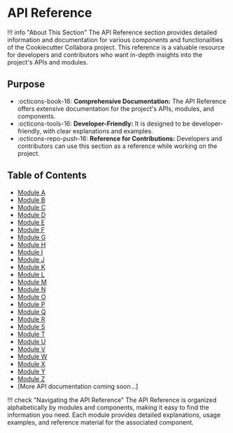 # API Reference

!!! info "About This Section"
    The API Reference section provides detailed information and documentation for various components and functionalities of the Cookiecutter Collabora project. This reference is a valuable resource for developers and contributors who want in-depth insights into the project's APIs and modules.

## Purpose

- :octicons-book-16: **Comprehensive Documentation:** The API Reference offers extensive documentation for the project's APIs, modules, and components.
- :octicons-tools-16: **Developer-Friendly:** It is designed to be developer-friendly, with clear explanations and examples.
- :octicons-repo-push-16: **Reference for Contributions:** Developers and contributors can use this section as a reference while working on the project.

## Table of Contents

- [Module A](./api-reference/module-a.md)
- [Module B](./api-reference/module-b.md)
- [Module C](./api-reference/module-c.md)
- [Module D](./api-reference/module-d.md)
- [Module E](./api-reference/module-e.md)
- [Module F](./api-reference/module-f.md)
- [Module G](./api-reference/module-g.md)
- [Module H](./api-reference/module-h.md)
- [Module I](./api-reference/module-i.md)
- [Module J](./api-reference/module-j.md)
- [Module K](./api-reference/module-k.md)
- [Module L](./api-reference/module-l.md)
- [Module M](./api-reference/module-m.md)
- [Module N](./api-reference/module-n.md)
- [Module O](./api-reference/module-o.md)
- [Module P](./api-reference/module-p.md)
- [Module Q](./api-reference/module-q.md)
- [Module R](./api-reference/module-r.md)
- [Module S](./api-reference/module-s.md)
- [Module T](./api-reference/module-t.md)
- [Module U](./api-reference/module-u.md)
- [Module V](./api-reference/module-v.md)
- [Module W](./api-reference/module-w.md)
- [Module X](./api-reference/module-x.md)
- [Module Y](./api-reference/module-y.md)
- [Module Z](./api-reference/module-z.md)
- [More API documentation coming soon...]

!!! check "Navigating the API Reference"
    The API Reference is organized alphabetically by modules and components, making it easy to find the information you need. Each module provides detailed explanations, usage examples, and reference material for the associated component.